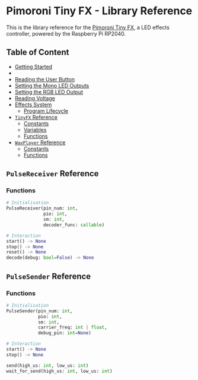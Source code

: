 # Pimoroni Tiny FX - Library Reference <!-- omit in toc -->

This is the library reference for the [Pimoroni Tiny FX](https://shop.pimoroni.com/products/tinyfx), a LED effects controller, powered by the Raspberry Pi RP2040.


## Table of Content <!-- omit in toc -->
- [Getting Started](#getting-started)
- [](#)
- [Reading the User Button](#reading-the-user-button)
- [Setting the Mono LED Outputs](#setting-the-mono-led-outputs)
- [Setting the RGB LED Output](#setting-the-rgb-led-output)
- [Reading Voltage](#reading-voltage)
- [Effects System](#effects-system)
  - [Program Lifecycle](#program-lifecycle)
- [`TinyFX` Reference](#tinyfx-reference)
  - [Constants](#constants)
  - [Variables](#variables)
  - [Functions](#functions)
- [`WavPlayer` Reference](#wavplayer-reference)
  - [Constants](#constants-1)
  - [Functions](#functions-1)


## `PulseReceiver` Reference

### Functions

```python
# Initialisation
PulseReceiver(pin_num: int,
              pio: int,
              sm: int,
              decoder_func: callable)

# Interaction
start() -> None
stop() -> None
reset() -> None
decode(debug: bool=False) -> None
```


## `PulseSender` Reference

### Functions

```python
# Initialisation
PulseSender(pin_num: int,
            pio: int,
            sm: int,
            carrier_freq: int | float,
            debug_pin: int=None)

# Interaction
start() -> None
stop() -> None

send(high_us: int, low_us: int)
wait_for_send(high_us: int, low_us: int)
```